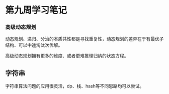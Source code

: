 # 第九周学习笔记

### 高级动态规划

动态规划、递归、分治的本质共性都是寻找重复性，动态规划的差异在于有最优子结构、可以中途淘汰次优解。

高级动态规划拥有更多的维度、或者更难推理归纳的状态方程。

## 字符串

字符串算法问题的应用很灵活，dp、栈、hash等不同思路均可以尝试。
